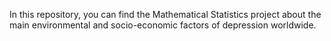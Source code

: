 In this repository, you can find the Mathematical Statistics project about the main environmental and socio-economic factors of depression worldwide. 
